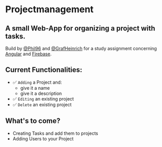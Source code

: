 # Projectmanagement

## A small Web-App for organizing a project with tasks.
Build by [@Phil96](https://github.com/Phil96) and [@GrafHeinrich](https://github.com/GrafHeinrich) for a study assignment concerning [Angular](https://angular.io/) and [Firebase](https://firebase.google.com/).

## Current Functionalities:
* :white_check_mark: `Adding` a Project and:
    * give it a name
    * give it a description
* :white_check_mark: `Editing` an existing project
* :white_check_mark: `Delete` an existing project

## What's to come?
* Creating Tasks and add them to projects
* Adding Users to your Project